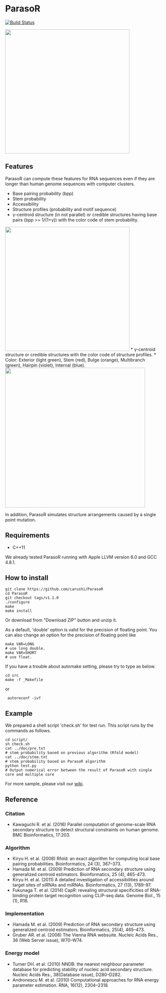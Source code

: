 # ParasoR
[![Build Status](https://drone.io/github.com/carushi/ParasoR/status.png)](https://drone.io/github.com/carushi/ParasoR/latest)

<img src="https://sites.google.com/site/cawatchm/software/parasor/logo.png" width="400">

## Features 
ParasoR can compute these features for RNA sequences even if they are longer than human genome sequences with computer clusters.

* Base pairing probability (bpp)
* Stem probability
* Accessibility
* Structure profiles (probability and motif sequence)
* γ-centroid structure (in not parallel) or credible structures having base pairs (bpp >= 1/(1+γ)) with the color code of stem probability.

<img src="https://sites.google.com/site/cawatchm/software/parasor/stem.png" width="400">
* γ-centroid structure or credible structures with the color code of structure profiles.
	* Color: Exterior (light green), Stem (red), Bulge (orange), Multibranch (green), Hairpin (violet), Internal (blue).

<img src="https://sites.google.com/site/cawatchm/software/parasor/prof.png" width="450">

In addition, ParasoR simulates structure arrangements caused by a single point mutation.

## Requirements

* C++11

We already tested ParasoR running with Apple LLVM version 6.0 and GCC 4.8.1.

## How to install

```
git clone https://github.com/carushi/ParasoR
cd ParasoR
git checkout tags/v1.1.0
./configure
make
make install
```

Or download from "Download ZIP" button and unzip it.

As a default, 'double' option is valid for the precision of floating point.
You can also change an option for the precision of floating point like

```
make VAR=LONG
# use long double.
make VAR=SHORT
# use float.
```

If you have a trouble about automake setting, please try to type as below.

```
cd src
make -f _Makefile
```
or

```
 autoreconf -ivf
```

## Example
We prepared a shell script 'check.sh' for test run.
This script runs by the commands as follows.

```
cd script/
sh check.sh
cat ../doc/pre.txt
# stem probability based on previous algorithm (Rfold model)
cat ../doc/stem.txt
# stem probability based on ParasoR algorithm
python test.py
# Output numerical error between the result of ParasoR with single core and multiple core
```

For more sample, please visit our <a href="https://github.com/carushi/ParasoR/wiki">wiki</a>.

## Reference

### Citation
* Kawaguchi R. et al. (2016) Parallel computation of genome-scale RNA secondary structure to detect structural constraints on human genome. BMC Bioinformatics, 17:203.  

### Algorithm
* Kiryu H. et al. (2008) Rfold: an exact algorithm for computing local base pairing probabilities. Bioinformatics, 24 (3), 367–373.
* Hamada M. et al. (2009) Prediction of RNA secondary structure using generalized centroid estimators. Bioinformatics, 25 (4), 465-473.
* Kiryu H. et al. (2011) A detailed investigation of accessibilities around target sites of siRNAs and miRNAs. Bioinformatics, 27 (13), 1789-97.
* Fukunaga T. et al. (2014) CapR: revealing structural specificities of RNA-binding protein target recognition using CLIP-seq data. Genome Biol., 15 (1), R16.


### Implementation

* Hamada M. et al. (2009) Prediction of RNA secondary structure using generalized centroid estimators. Bioinformatics, 25(4), 465–473.
* Gruber AR. et al. (2008) The Vienna RNA websuite. Nucleic Acids Res., 36 (Web Server issue), W70–W74.

### Energy model

* Turner DH. et al. (2010) NNDB: the nearest neighbour parameter database for predicting stability of nucleic acid secondary structure. Nucleic Acids Res., 38(Database issue), D280–D282.
* Andronescu M. et al. (2010) Computational approaches for RNA energy parameter estimation. RNA, 16(12), 2304–2318.
